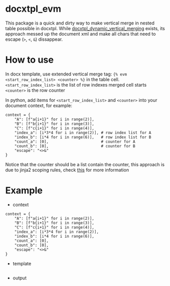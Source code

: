 # docxtpl_evm
This package is a quick and dirty way to make vertical merge in nested table possible in docxtpl.
While [docxtpl_dynamic_vertical_merging](https://github.com/tsy19900929/docxtpl_dynamic_vertical_merging) exists, its approach messed up the document xml and make all chars that need to escape (`>`, `<`, `&`) dissappear.
<br>

# How to use
In docx template, use extended vertical merge tag: `{% evm <start_row_index_list> <counter> %}` in the table cell.
`<start_row_index_list>` is the list of row indexes merged cell starts
`<counter>` is the row counter

In python, add items for `<start_row_index_list>` and `<counter>` into your document context, for example:
```
context = {
    "A": [f"a{i+1}" for i in range(2)],
    "B": [f"b{i+1}" for i in range(3)],
    "C": [f"c{i+1}" for i in range(4)],
    "index_a": [i*3*4 for i in range(2)], # row index list for A
    "index_b": [i*4 for i in range(6)],   # row index list for B
    "count_a": [0],                       # counter for A
    "count_b": [0],                       # counter for B
    "escape": "<>&"
}
```
Notice that the counter should be a list contain the counter, this approach is due to jinja2 scoping rules, check [this](https://stackoverflow.com/questions/7537439/how-to-increment-a-variable-on-a-for-loop-in-jinja-template/32700975#32700975) for more information

# Example
* context
```
context = {
    "A": [f"a{i+1}" for i in range(2)],
    "B": [f"b{i+1}" for i in range(3)],
    "C": [f"c{i+1}" for i in range(4)],
    "index_a": [i*3*4 for i in range(2)],
    "index_b": [i*4 for i in range(6)],
    "count_a": [0],
    "count_b": [0],
    "escape": "<>&"
}
```

* template
<img src="" />

* output
<img src="" />